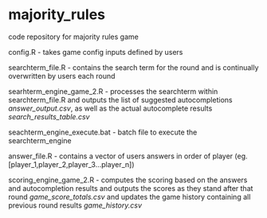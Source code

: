majority_rules
==============

code repository for majority rules game


config.R - takes game config inputs defined by users

searchterm_file.R - contains the search term for the round and is continually overwritten by users each round

searhterm_engine_game_2.R - processes the searchterm within searchterm_file.R and outputs the list of suggested autocompletions *answer_output.csv*, as well as the actual autocomplete results *search_results_table.csv*

seachterm_engine_execute.bat - batch file to execute the searchterm_engine

answer_file.R - contains a vector of users answers in order of player (eg. [player_1,player_2,player_3...player_n])

scoring_engine_game_2.R - computes the scoring based on the answers and autocompletion results and outputs the scores as they stand after that round *game_score_totals.csv* and updates the game history containing all previous round results *game_history.csv*
